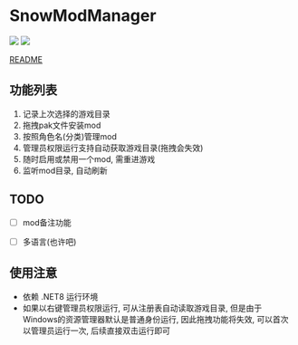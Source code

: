 # SnowModManager
![](https://img.shields.io/github/downloads/kirileec/SnowModManager/total)
![](https://img.shields.io/github/license/kirileec/SnowModManager)

[README](README.md)

## 功能列表

1. 记录上次选择的游戏目录
2. 拖拽pak文件安装mod
3. 按照角色名(分类)管理mod
4. 管理员权限运行支持自动获取游戏目录(拖拽会失效)
5. 随时启用或禁用一个mod, 需重进游戏
6. 监听mod目录, 自动刷新

## TODO

- [ ] mod备注功能
- [ ] 多语言(也许吧)


## 使用注意

- 依赖 .NET8 运行环境
- 如果以右键管理员权限运行, 可从注册表自动读取游戏目录, 
但是由于Windows的资源管理器默认是普通身份运行, 因此拖拽功能将失效, 可以首次以管理员运行一次, 后续直接双击运行即可
